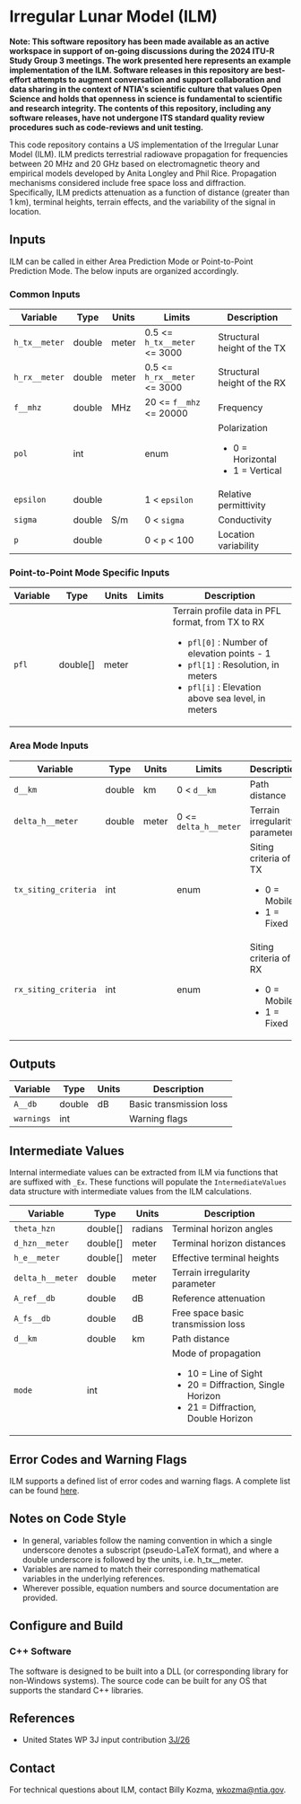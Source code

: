 # Irregular Lunar Model (ILM) #

**Note: This software repository has been made available as an active workspace in support of on-going discussions 
during the 2024 ITU-R Study Group 3 meetings. The work presented here represents an example implementation of the
ILM. Software releases in this repository are best-effort attempts to augment conversation and support collaboration and 
data sharing in the context of NTIA's scientific culture that values Open Science and holds that openness in science 
is fundamental to scientific and research integrity. The contents of this repository, including any software 
releases, have not undergone ITS standard quality review procedures such as code-reviews and unit testing.**

This code repository contains a US implementation of the Irregular Lunar Model (ILM). ILM predicts terrestrial 
radiowave propagation for frequencies between 20 MHz and 20 GHz based on electromagnetic theory and empirical 
models developed by Anita Longley and Phil Rice. Propagation mechanisms considered include free space loss 
and diffraction. Specifically, ILM predicts attenuation as a function of distance (greater than 1 km), 
terminal heights, terrain effects, and the variability of the signal in location.

## Inputs ##

ILM can be called in either Area Prediction Mode or Point-to-Point Prediction Mode.  The below inputs 
are organized accordingly.

### Common Inputs ###

| Variable          | Type   | Units | Limits       | Description  |
|-------------------|--------|-------|--------------|--------------|
| `h_tx__meter`     | double | meter | 0.5 <= `h_tx__meter` <= 3000 | Structural height of the TX |
| `h_rx__meter`     | double | meter | 0.5 <= `h_rx__meter` <= 3000 | Structural height of the RX |
| `f__mhz`          | double | MHz   | 20 <= `f__mhz` <= 20000 | Frequency |
| `pol`             | int    |       | enum          | Polarization  <ul><li>0 = Horizontal</li><li>1 = Vertical</li></ul> |
| `epsilon`         | double |       | 1 < `epsilon` | Relative permittivity |
| `sigma`           | double | S/m   | 0 < `sigma`   | Conductivity |
| `p`               | double |       | 0 < `p` < 100 | Location variability |

### Point-to-Point Mode Specific Inputs ###

| Variable          | Type   | Units | Limits       | Description  |
|-------------------|--------|-------|--------------|--------------|
| `pfl`             | double[] | meter |              | Terrain profile data in PFL format, from TX to RX <ul><li>`pfl[0]` : Number of elevation points - 1</li><li>`pfl[1]` : Resolution, in meters</li><li>`pfl[i]` : Elevation above sea level, in meters</li></ul> |

### Area Mode Inputs ###

| Variable          | Type   | Units | Limits       | Description  |
|-------------------|--------|-------|--------------|--------------|
| `d__km`           | double | km    | 0 < `d__km`  | Path distance |
| `delta_h__meter`  | double | meter | 0 <= `delta_h__meter` | Terrain irregularity parameter |
| `tx_siting_criteria` | int |       | enum         | Siting criteria of TX <ul><li>0 = Mobile</li><li>1 = Fixed</li></ul>|
| `rx_siting_criteria` | int |       | enum         | Siting criteria of RX <ul><li>0 = Mobile</li><li>1 = Fixed</li></ul>|

## Outputs ##

| Variable      | Type   | Units | Description |
|---------------|--------|-------|-------------|
| `A__db`       | double | dB    | Basic transmission loss |
| `warnings`    | int    |       | Warning flags |

## Intermediate Values ##

Internal intermediate values can be extracted from ILM via functions that are suffixed with `_Ex`.  These 
functions will populate the `IntermediateValues` data structure with intermediate values from the ILM calculations.

| Variable         | Type      | Units       | Description |
|------------------|-----------|-------------|-------------|
| `theta_hzn`      | double[]  | radians     | Terminal horizon angles |
| `d_hzn__meter`   | double[]  | meter       | Terminal horizon distances |
| `h_e__meter`     | double[]  | meter       | Effective terminal heights |
| `delta_h__meter` | double    | meter       | Terrain irregularity parameter |
| `A_ref__db`      | double    | dB          | Reference attenuation |
| `A_fs__db`       | double    | dB          | Free space basic transmission loss |
| `d__km`          | double    | km          | Path distance |
| `mode`           | int       |             | Mode of propagation <ul><li>10 = Line of Sight</li><li>20 = Diffraction, Single Horizon</li><li>21 = Diffraction, Double Horizon</li></ul>|

## Error Codes and Warning Flags ##

ILM supports a defined list of error codes and warning flags.  A complete list can be found [here](ERRORS_AND_WARNINGS.md).

## Notes on Code Style ##

* In general, variables follow the naming convention in which a single underscore denotes a subscript 
(pseudo-LaTeX format), and where a double underscore is followed by the units, i.e. h_tx__meter.
* Variables are named to match their corresponding mathematical variables in the underlying references.
* Wherever possible, equation numbers and source documentation are provided.

## Configure and Build ##

### C++ Software ###

The software is designed to be built into a DLL (or corresponding library for non-Windows systems).  The source code 
can be built for any OS that supports the standard C++ libraries.

## References ##

* United States WP 3J input contribution [3J/26](https://www.itu.int/md/R23-WP3J-C-0026/en)

## Contact ##

For technical questions about ILM, contact Billy Kozma, wkozma@ntia.gov.
